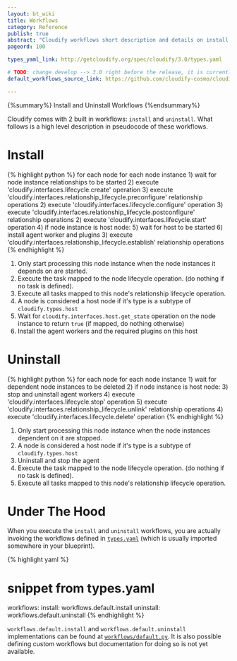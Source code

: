 ```yaml
---
layout: bt_wiki
title: Workflows
category: Reference
publish: true
abstract: "Cloudify workflows short description and details on install and uninstall default workflows"
pageord: 100

types_yaml_link: http://getcloudify.org/spec/cloudify/3.0/types.yaml

# TODO: change develop --> 3.0 right before the release, it is currently develop because there is no 3.0 tag yet
default_workflows_source_link: https://github.com/cloudify-cosmo/cloudify-manager/blob/develop/workflows/workflows/default.py

---
```


{%summary%} Install and Uninstall Workflows {%endsummary%}

Cloudify comes with 2 built in workflows: `install` and `uninstall`. What follows is a high level description in pseudocode of these workflows.

# Install

{% highlight python %}
for each node
  for each node instance
    1) wait for node instance relationships to be started
    2) execute 'cloudify.interfaces.lifecycle.create' operation
    3) execute 'cloudify.interfaces.relationship_lifecycle.preconfigure' relationship operations
    2) execute 'cloudify.interfaces.lifecycle.configure' operation
    3) execute 'cloudify.interfaces.relationship_lifecycle.postconfigure' relationship operations
    2) execute 'cloudify.interfaces.lifecycle.start' operation
    4) if node instance is host node:
    5)   wait for host to be started
    6)   install agent worker and plugins
    3) execute 'cloudify.interfaces.relationship_lifecycle.establish' relationship operations
{% endhighlight %}

1. Only start processing this node instance when the node instances it depends on are started.
2. Execute the task mapped to the node lifecycle operation. (do nothing if no task is defined).
3. Execute all tasks mapped to this node's relationship lifecycle operation.
4. A node is considered a host node if it's type is a subtype of `cloudify.types.host`
5. Wait for `cloudify.interfaces.host.get_state` operation on the node instance to return `true` (if mapped, do nothing otherwise)
6. Install the agent workers and the required plugins on this host

# Uninstall

{% highlight python %}
for each node
  for each node instance
    1) wait for dependent node instances to be deleted
    2) if node instance is host node:
    3)   stop and uninstall agent workers
    4) execute 'cloudify.interfaces.lifecycle.stop' operation
    5) execute 'cloudify.interfaces.relationship_lifecycle.unlink' relationship operations
    4) execute 'cloudify.interfaces.lifecycle.delete' operation
{% endhighlight %}

1. Only start processing this node instance when the node instances dependent on it are stopped.
2. A node is considered a host node if it's type is a subtype of `cloudify.types.host`
3. Uninstall and stop the agent
4. Execute the task mapped to the node lifecycle operation. (do nothing if no task is defined).
5. Execute all tasks mapped to this node's relationship lifecycle operation.

# Under The Hood

When you execute the `install` and `uninstall` workflows, you are actually invoking the workflows defined in [`types.yaml`]({{page.types_yaml_link}}) (which is usually imported somewhere in your blueprint).

{% highlight yaml %}
# snippet from types.yaml
workflows:
    install: workflows.default.install
    uninstall: workflows.default.uninstall
{% endhighlight %}

`workflows.default.install` and `workflows.default.uninstall` implementations can be found at [`workflows/default.py`]({{page.default_workflows_source_link}}). It is also possible defining custom workflows but documentation for doing so is not yet available.
